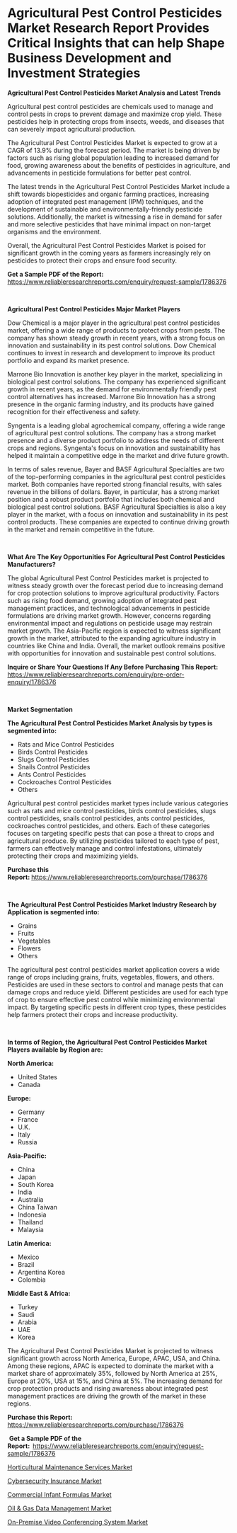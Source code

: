 <p><h1>Agricultural Pest Control Pesticides Market Research Report Provides Critical Insights that can help Shape Business Development and Investment Strategies</h1></p><p><strong>Agricultural Pest Control Pesticides Market Analysis and Latest Trends</strong></p>
<p><p>Agricultural pest control pesticides are chemicals used to manage and control pests in crops to prevent damage and maximize crop yield. These pesticides help in protecting crops from insects, weeds, and diseases that can severely impact agricultural production.</p><p>The Agricultural Pest Control Pesticides Market is expected to grow at a CAGR of 13.9% during the forecast period. The market is being driven by factors such as rising global population leading to increased demand for food, growing awareness about the benefits of pesticides in agriculture, and advancements in pesticide formulations for better pest control.</p><p>The latest trends in the Agricultural Pest Control Pesticides Market include a shift towards biopesticides and organic farming practices, increasing adoption of integrated pest management (IPM) techniques, and the development of sustainable and environmentally-friendly pesticide solutions. Additionally, the market is witnessing a rise in demand for safer and more selective pesticides that have minimal impact on non-target organisms and the environment.</p><p>Overall, the Agricultural Pest Control Pesticides Market is poised for significant growth in the coming years as farmers increasingly rely on pesticides to protect their crops and ensure food security.</p></p>
<p><strong>Get a Sample PDF of the Report:&nbsp;</strong> <a href="https://www.reliableresearchreports.com/enquiry/request-sample/1786376">https://www.reliableresearchreports.com/enquiry/request-sample/1786376</a></p>
<p>&nbsp;</p>
<p><strong>Agricultural Pest Control Pesticides Major Market Players</strong></p>
<p><p>Dow Chemical is a major player in the agricultural pest control pesticides market, offering a wide range of products to protect crops from pests. The company has shown steady growth in recent years, with a strong focus on innovation and sustainability in its pest control solutions. Dow Chemical continues to invest in research and development to improve its product portfolio and expand its market presence.</p><p>Marrone Bio Innovation is another key player in the market, specializing in biological pest control solutions. The company has experienced significant growth in recent years, as the demand for environmentally friendly pest control alternatives has increased. Marrone Bio Innovation has a strong presence in the organic farming industry, and its products have gained recognition for their effectiveness and safety.</p><p>Syngenta is a leading global agrochemical company, offering a wide range of agricultural pest control solutions. The company has a strong market presence and a diverse product portfolio to address the needs of different crops and regions. Syngenta's focus on innovation and sustainability has helped it maintain a competitive edge in the market and drive future growth.</p><p>In terms of sales revenue, Bayer and BASF Agricultural Specialties are two of the top-performing companies in the agricultural pest control pesticides market. Both companies have reported strong financial results, with sales revenue in the billions of dollars. Bayer, in particular, has a strong market position and a robust product portfolio that includes both chemical and biological pest control solutions. BASF Agricultural Specialties is also a key player in the market, with a focus on innovation and sustainability in its pest control products. These companies are expected to continue driving growth in the market and remain competitive in the future.</p></p>
<p>&nbsp;</p>
<p><strong>What Are The Key Opportunities For Agricultural Pest Control Pesticides Manufacturers?</strong></p>
<p><p>The global Agricultural Pest Control Pesticides market is projected to witness steady growth over the forecast period due to increasing demand for crop protection solutions to improve agricultural productivity. Factors such as rising food demand, growing adoption of integrated pest management practices, and technological advancements in pesticide formulations are driving market growth. However, concerns regarding environmental impact and regulations on pesticide usage may restrain market growth. The Asia-Pacific region is expected to witness significant growth in the market, attributed to the expanding agriculture industry in countries like China and India. Overall, the market outlook remains positive with opportunities for innovation and sustainable pest control solutions.</p></p>
<p><strong>Inquire or Share Your Questions If Any Before Purchasing This Report:</strong> <a href="https://www.reliableresearchreports.com/enquiry/pre-order-enquiry/1786376">https://www.reliableresearchreports.com/enquiry/pre-order-enquiry/1786376</a></p>
<p>&nbsp;</p>
<p><strong>Market Segmentation</strong></p>
<p><strong>The Agricultural Pest Control Pesticides Market Analysis by types is segmented into:</strong></p>
<p><ul><li>Rats and Mice Control Pesticides</li><li>Birds Control Pesticides</li><li>Slugs Control Pesticides</li><li>Snails Control Pesticides</li><li>Ants Control Pesticides</li><li>Cockroaches Control Pesticides</li><li>Others</li></ul></p>
<p><p>Agricultural pest control pesticides market types include various categories such as rats and mice control pesticides, birds control pesticides, slugs control pesticides, snails control pesticides, ants control pesticides, cockroaches control pesticides, and others. Each of these categories focuses on targeting specific pests that can pose a threat to crops and agricultural produce. By utilizing pesticides tailored to each type of pest, farmers can effectively manage and control infestations, ultimately protecting their crops and maximizing yields.</p></p>
<p><strong>Purchase this Report:&nbsp;</strong><a href="https://www.reliableresearchreports.com/purchase/1786376">https://www.reliableresearchreports.com/purchase/1786376</a></p>
<p>&nbsp;</p>
<p><strong>The Agricultural Pest Control Pesticides Market Industry Research by Application is segmented into:</strong></p>
<p><ul><li>Grains</li><li>Fruits</li><li>Vegetables</li><li>Flowers</li><li>Others</li></ul></p>
<p><p>The agricultural pest control pesticides market application covers a wide range of crops including grains, fruits, vegetables, flowers, and others. Pesticides are used in these sectors to control and manage pests that can damage crops and reduce yield. Different pesticides are used for each type of crop to ensure effective pest control while minimizing environmental impact. By targeting specific pests in different crop types, these pesticides help farmers protect their crops and increase productivity.</p></p>
<p>&nbsp;</p>
<p><strong>In terms of Region, the Agricultural Pest Control Pesticides Market Players available by Region are:</strong></p>
<p>
    <p> <strong> North America: </strong>
        <ul>
            <li>United States</li>
            <li>Canada</li>
        </ul>
        </p> 
    <p> <strong> Europe: </strong>
        <ul>
            <li>Germany</li>
            <li>France</li>
            <li>U.K.</li>
            <li>Italy</li>
            <li>Russia</li>
        </ul>
        </p> 
    <p> <strong> Asia-Pacific: </strong>
        <ul>
            <li>China</li>
            <li>Japan</li>
            <li>South Korea</li>
            <li>India</li>
            <li>Australia</li>
            <li>China Taiwan</li>
            <li>Indonesia</li>
            <li>Thailand</li>
            <li>Malaysia</li>
        </ul>
        </p> 
    <p> <strong> Latin America: </strong>
        <ul>
            <li>Mexico</li>
            <li>Brazil</li>
            <li>Argentina Korea</li>
            <li>Colombia</li>
        </ul>
        </p> 
    <p> <strong> Middle East & Africa: </strong>
        <ul>
            <li>Turkey</li>
            <li>Saudi</li>
            <li>Arabia</li>
            <li>UAE</li>
            <li>Korea</li>
        </ul>
    </p>
    </p>
<p><p>The Agricultural Pest Control Pesticides Market is projected to witness significant growth across North America, Europe, APAC, USA, and China. Among these regions, APAC is expected to dominate the market with a market share of approximately 35%, followed by North America at 25%, Europe at 20%, USA at 15%, and China at 5%. The increasing demand for crop protection products and rising awareness about integrated pest management practices are driving the growth of the market in these regions.</p></p>
<p><strong>Purchase this Report: </strong><a href="https://www.reliableresearchreports.com/purchase/1786376">https://www.reliableresearchreports.com/purchase/1786376</a></p>
<p>&nbsp;<strong>Get a Sample PDF of the Report:&nbsp;&nbsp;</strong><a href="https://www.reliableresearchreports.com/enquiry/request-sample/1786376">https://www.reliableresearchreports.com/enquiry/request-sample/1786376</a></p>
<p><strong></strong></p>
<p><p><a href="https://medium.com/@charityrice25/horticultural-maintenance-services-market-size-cagr-trends-2024-2030-856e0435f6a3">Horticultural Maintenance Services Market</a></p><p><a href="https://medium.com/@charityrice25/cybersecurity-insurance-market-trends-forecast-and-competitive-analysis-to-2031-23a897860e71">Cybersecurity Insurance Market</a></p><p><a href="https://github.com/suaretopek9/Market-Research-Report-List-1/blob/main/commercial-infant-formulas-market.md">Commercial Infant Formulas Market</a></p><p><a href="https://medium.com/@charityrice25/oil-amp-gas-data-management-nbsp-market-focuses-on-market-share-size-and-projected-forecast-till-12883cda5945">Oil & Gas Data Management Market</a></p><p><a href="https://github.com/mharielmesa/Market-Research-Report-List-2/blob/main/on-premise-video-conferencing-system-market.md">On-Premise Video Conferencing System Market</a></p></p>